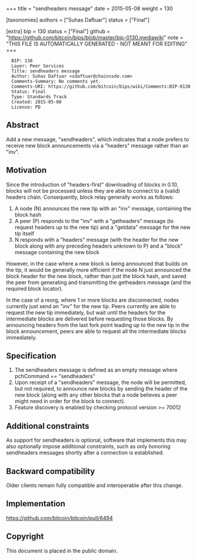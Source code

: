 
+++
title = "sendheaders message"
date = 2015-05-08
weight = 130

[taxonomies]
authors = ["Suhas Daftuar"]
status = ["Final"]

[extra]
bip = 130
status = ["Final"]
github = "https://github.com/bitcoin/bips/blob/master/bip-0130.mediawiki"
note = "THIS FILE IS AUTOMATICALLY GENERATED - NOT MEANT FOR EDITING"
+++

```
  BIP: 130
  Layer: Peer Services
  Title: sendheaders message
  Author: Suhas Daftuar <sdaftuar@chaincode.com>
  Comments-Summary: No comments yet.
  Comments-URI: https://github.com/bitcoin/bips/wiki/Comments:BIP-0130
  Status: Final
  Type: Standards Track
  Created: 2015-05-08
  License: PD
```

<h2>Abstract</h2>


Add a new message, "sendheaders", which indicates that a node prefers to receive new block announcements via a "headers" message rather than an "inv".

<h2>Motivation</h2>


Since the introduction of "headers-first" downloading of blocks in 0.10, blocks will not be processed unless
they are able to connect to a (valid) headers chain.  Consequently, block relay generally works
as follows:
1.  A node (N) announces the new tip with an "inv" message, containing the block hash
1.  A peer (P) responds to the "inv" with a "getheaders" message (to request headers up to the new tip) and a "getdata" message for the new tip itself
1.  N responds with a "headers" message (with the header for the new block along with any preceding headers unknown to P) and a "block" message containing the new block


However, in the case where a new block is being announced that builds on the tip, it would be generally more efficient if the node N just announced the block header for the new block, rather than just the block hash, and saved the peer from generating and transmitting the getheaders message (and the required block locator).

In the case of a reorg, where 1 or more blocks are disconnected, nodes currently just send an "inv" for the new tip.  Peers currently are able to request the new tip immediately, but wait until the headers for the intermediate blocks are delivered before requesting those blocks.  By announcing headers from the last fork point leading up to the new tip in the block announcement, peers are able to request all the intermediate blocks immediately.

<h2>Specification</h2>


1.  The sendheaders message is defined as an empty message where pchCommand == "sendheaders"
1.  Upon receipt of a "sendheaders" message, the node will be permitted, but not required, to announce new blocks by sending the header of the new block (along with any other blocks that a node believes a peer might need in order for the block to connect).
1.  Feature discovery is enabled by checking protocol version >= 70012


<h2>Additional constraints</h2>


As support for sendheaders is optional, software that implements this may also optionally impose additional constraints, such as only honoring sendheaders messages shortly after a connection is established.

<h2>Backward compatibility</h2>


Older clients remain fully compatible and interoperable after this change.

<h2>Implementation</h2>


https://github.com/bitcoin/bitcoin/pull/6494

<h2>Copyright</h2>


This document is placed in the public domain.
